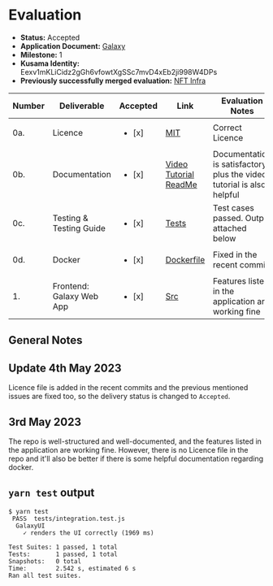 # Evaluation

- **Status:** Accepted
- **Application Document:**  [Galaxy](https://github.com/w3f/Grants-Program/blob/master/applications/galaxy.md)
- **Milestone:** 1
- **Kusama Identity:** Eexv1mKLiCidz2gGh6vfowtXgSSc7mvD4xEb2ji998W4DPs
- **Previously successfully merged evaluation:** [NFT Infra](https://github.com/w3f/Grant-Milestone-Delivery/pull/840)

| Number | Deliverable              | Accepted               | Link                                                                                                                  | Evaluation Notes                                                      |
|--------|--------------------------|------------------------|-----------------------------------------------------------------------------------------------------------------------|-----------------------------------------------------------------------|
| 0a.    | Licence                  | <ul><li>[x] </li></ul> | [MIT](https://github.com/7flash/galaxy-polkadot/blob/d29439b081e9d71d9915b68d2ea1edfb6dd6ab7d/LICENSE)                                                  | Correct Licence                                                       |
| 0b.    | Documentation            | <ul><li>[x] </li></ul> | [Video Tutorial](https://youtu.be/WOQvxZCiU0Q) [ReadMe](https://github.com/7flash/galaxy-polkadot/blob/d29439b081e9d71d9915b68d2ea1edfb6dd6ab7d/README.md) | Documentation is satisfactory plus the video tutorial is also helpful |
| 0c.    | Testing & Testing Guide  | <ul><li>[x] </li></ul> | [Tests](https://github.com/7flash/galaxy-polkadot/tree/master#running-the-tests)                                      | Test cases passed. Output attached below                              |
| 0d.    | Docker                   | <ul><li>[x] </li></ul> | [Dockerfile](https://github.com/7flash/galaxy-polkadot/blob/d29439b081e9d71d9915b68d2ea1edfb6dd6ab7d/Dockerfile)                                        | Fixed in the recent commit.                                           |
| 1.     | Frontend: Galaxy Web App | <ul><li>[x] </li></ul> | [Src](https://github.com/7flash/galaxy-polkadot/tree/d29439b081e9d71d9915b68d2ea1edfb6dd6ab7d/src)                                                      | Features listed in the application are working fine                   |


## General Notes

## Update 4th May 2023
Licence file is added in the recent commits and the previous mentioned issues are fixed too, so the delivery status is changed to `Accepted`.

## 3rd May 2023
The repo is well-structured and well-documented, and the features listed in the application are working fine. However, there is no Licence file in the repo and it'll also be better if there is some helpful documentation regarding docker.
## `yarn test` output

```console
$ yarn test
 PASS  tests/integration.test.js
  GalaxyUI
    ✓ renders the UI correctly (1969 ms)

Test Suites: 1 passed, 1 total
Tests:       1 passed, 1 total
Snapshots:   0 total
Time:        2.542 s, estimated 6 s
Ran all test suites.
```